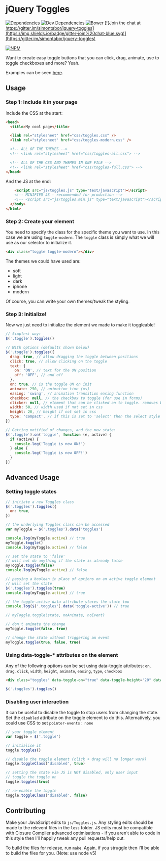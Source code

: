 # jQuery Toggles

[![Dependencies](https://david-dm.org/simontabor/jquery-toggles.svg)](https://david-dm.org/simontabor/jquery-toggles)
[![Dev Dependencies](https://david-dm.org/simontabor/jquery-toggles/dev-status.svg)](https://david-dm.org/simontabor/jquery-toggles)
![Bower](https://img.shields.io/bower/v/jquery-toggles.svg)
[![Join the chat at https://gitter.im/simontabor/jquery-toggles](https://img.shields.io/badge/gitter-join%20chat-blue.svg)](https://gitter.im/simontabor/jquery-toggles)

[![NPM](https://nodei.co/npm/jquery-toggles.png?downloads=true&downloadRank=true&stars=true)](https://www.npmjs.com/package/jquery-toggles)

Want to create easy toggle buttons that you can click, drag, animate, use to toggle checkboxes and more? Yeah.

Examples can be seen [here](http://simontabor.com/toggles/).

## Usage

### Step 1: Include it in your page

Include the CSS at the start:

```html
<head>
  <title>My cool page</title>

  <link rel="stylesheet" href="css/toggles.css" />
  <link rel="stylesheet" href="css/toggles-modern.css" />

  <!-- ALL OF THE THEMES -->
  <!-- <link rel="stylesheet" href="css/toggles-all.css"> -->

  <!-- ALL OF THE CSS AND THEMES IN ONE FILE -->
  <!-- <link rel="stylesheet" href="css/toggles-full.css"> -->
</head>
```

And the JS at the end:

```html
    <script src="js/toggles.js" type="text/javascript"></script>
    <!-- MINIFIED JS - recommended for production -->
    <!-- <script src="js/toggles.min.js" type="text/javascript"></script> -->
  </body>
</html>
```

### Step 2: Create your element

You need to specify the class for the specific theme you want to use. In this case we are using `toggle-modern`. The `toggle` class is simply what we will use as our selector to initialize it.

```html
<div class="toggle toggle-modern"></div>
```

The themes we could have used are:

- soft
- light
- dark
- iphone
- modern

Of course, you can write your own themes/tweak the styling.

### Step 3: Initialize!

Now we just need to initialize the element we made to make it toggleable!

```javascript
// Simplest way:
$('.toggle').toggles()

// With options (defaults shown below)
$('.toggle').toggles({
  drag: true, // allow dragging the toggle between positions
  click: true, // allow clicking on the toggle
  text: {
    on: 'ON', // text for the ON position
    off: 'OFF', // and off
  },
  on: true, // is the toggle ON on init
  animate: 250, // animation time (ms)
  easing: 'swing', // animation transition easing function
  checkbox: null, // the checkbox to toggle (for use in forms)
  clicker: null, // element that can be clicked on to toggle. removes binding from the toggle itself (use nesting)
  width: 50, // width used if not set in css
  height: 20, // height if not set in css
  type: 'compact', // if this is set to 'select' then the select style toggle will be used
})

// Getting notified of changes, and the new state:
$('.toggle').on('toggle', function (e, active) {
  if (active) {
    console.log('Toggle is now ON!')
  } else {
    console.log('Toggle is now OFF!')
  }
})
```

## Advanced Usage

### Setting toggle states

```javascript
// initiate a new Toggles class
$('.toggles').toggles({
  on: true,
})

// the underlying Toggles class can be accessed
var myToggle = $('.toggles').data('toggles')

console.log(myToggle.active) // true
myToggle.toggle()
console.log(myToggle.active) // false

// set the state to 'false'
// will not do anything if the state is already false
myToggle.toggle(false)
console.log(myToggle.active) // false

// passing a boolean in place of options on an active toggle element
// will set the state
$('.toggles').toggles(true)
console.log(myToggle.active) // true

// the toggle-active data attribute stores the state too
console.log($('.toggles').data('toggle-active')) // true

// myToggle.toggle(state, noAnimate, noEvent)

// don't animate the change
myToggle.toggle(false, true)

// change the state without triggering an event
myToggle.toggle(true, false, true)
```

### Using data-toggle-\* attributes on the element

Any of the following options can be set using data-toggle attributes: `on`, `drag`, `click`, `width`, `height`, `animate`, `easing`, `type`, `checkbox`

```html
<div class="toggles" data-toggle-on="true" data-toggle-height="20" data-toggle-width="60"></div>
```

```javascript
$('.toggles').toggles()
```

### Disabling user interaction

It can be useful to disable the toggle to stop users from changing the state. Set the `disabled` attribute on the toggle element to do this. Alternatively, you could use CSS to set `pointer-events: none`

```js
// your toggle element
var toggle = $('.toggle')

// initialise it
toggle.toggles()

// disable the toggle element (click + drag will no longer work)
toggle.toggleClass('disabled', true)

// setting the state via JS is NOT disabled, only user input
// toggle the toggle on
toggle.toggles(true)

// re-enable the toggle
toggle.toggleClass('disabled', false)
```

## Contributing

Make your JavaScript edits to `js/Toggles.js`. Any styling edits should be made to the relevent files in the `less` folder. JS edits must be compatible with Closure Compiler advanced optimisations - if you aren't able to code in this style then I'll happily tweak any pull requests/help out.

To build the files for release, run `make`. Again, if you struggle then I'll be able to build the files for you. (Note: use node v5)
